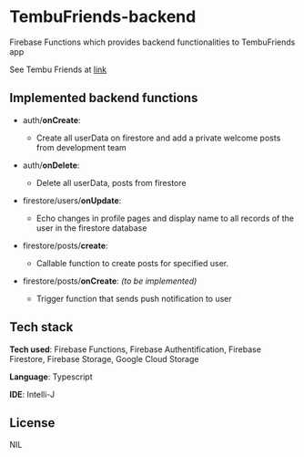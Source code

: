 # TembuFriends-backend

Firebase Functions which provides backend functionalities to TembuFriends app

See Tembu Friends at [link](https://github.com/JinHao-L/tembu-friends)

## Implemented backend functions
- auth/**onCreate**:
   - Create all userData on firestore and add a private welcome posts from development team
- auth/**onDelete**:
   - Delete all userData, posts from firestore
   
- firestore/users/**onUpdate**:
   - Echo changes in profile pages and display name to all records of the user in the firestore database
   
- firestore/posts/**create**:
   - Callable function to create posts for specified user.
- firestore/posts/**onCreate**: _(to be implemented)_
   - Trigger function that sends push notification to user

## Tech stack
**Tech used**: Firebase Functions, Firebase Authentification, Firebase Firestore, Firebase Storage, Google Cloud Storage

**Language**: Typescript

**IDE**: Intelli-J

## License
NIL
